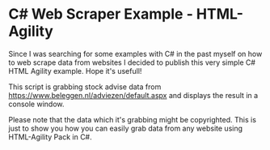 # C# Web Scraper Example - HTML-Agility
Since I was searching for some examples with C# in the past myself on how to web scrape data from websites I decided to publish this very simple C# HTML Agility example. Hope it's usefull!

This script is grabbing stock advise data from https://www.beleggen.nl/adviezen/default.aspx and displays the result in a console window.

Please note that the data which it's grabbing might be copyrighted. This is just to show you how you can easily grab data from any website using HTML-Agility Pack in C#.
